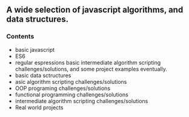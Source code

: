 

## A wide selection of javascript algorithms, and data structures. 

### **Contents**

- basic javascript 
- ES6
- regular espressions basic   intermediate algorithm scripting challenges/solutions, and some project examples eventually. 
- basic data sctructures
- asic algorithm scripting challenges/solutions
- OOP programing challenges/solutions
- functional programming challenges/solutions
- intermediate algorithm scripting challenges/solutions
- Real world projects 

